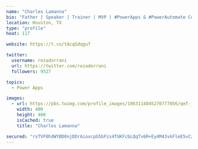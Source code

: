 ```yaml
---
name: "Charles Lamanna"
bio: "Father | Speaker | Trainer | MVP | #PowerApps & #PowerAutomate Community Super User | YouTuber Right-pointing triangle http://youtube.com/c/rezadorrani | Learn - Share - Clockwise rightwards and leftwards open circle arrows"
location: Houston, TX
type: "profile"
heat: 117

website: https://t.co/tAcqSdqguf

twitter:
  username: rezadorrani
  url: https://twitter.com/rezadorrani
  followers: 9527

topics:
  - Power Apps

images:
  - url: https://pbs.twimg.com/profile_images/1063114045270777856/qeT-jpWr_400x400.jpg
    width: 400
    height: 400
    isCached: true
    title: "Charles Lamanna"

secured: "rsTVF0hdWYBD0njDDrAioxcpG5bFzs4TUKFcbLQqTv6R+Ey4M43vkFleE5vCzj+ObiHbW3sxgtXVmc4D348I+jxVcNyy2JmDI470/1Fq3Cs1z+hgm6/2+dy/kDRUeDsb6uHjSKvA+x48nJqw70KZHT2QXhG3sXB7GnHa+jr7mOMz5LGFdEPYPl5tQ0KqQnCbZG99YEd3/JwtAKOixUhlnmpfHovlUhmI/pJWNzbWcmWc/iiUd7X/8OUIIKYjQ//3w5rHpkk01RAsd/Fo08SHKySPcdnuM1AknKykLKyAD/LA1YiGNcOxaat/ZYeYAk7ei7XGOFLXmzRHIKw93LOYnx8tgxKCY3kdgf8IEuTILRz1JkLJD55HF//WaDNFGNTMmni5WjTeTWdZmMLdtiT6K/5nJzSN4l8bNUhlO7VIKWY=;oDMw+yHHUDOMR9yduFqYdQ=="
---
```


